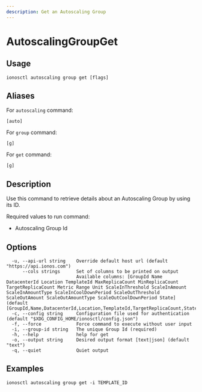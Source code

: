 ```yaml
---
description: Get an Autoscaling Group
---
```


# AutoscalingGroupGet

## Usage

```text
ionosctl autoscaling group get [flags]
```

## Aliases

For `autoscaling` command:

```text
[auto]
```

For `group` command:

```text
[g]
```

For `get` command:

```text
[g]
```

## Description

Use this command to retrieve details about an Autoscaling Group by using its ID.

Required values to run command:

* Autoscaling Group Id

## Options

```text
  -u, --api-url string    Override default host url (default "https://api.ionos.com")
      --cols strings      Set of columns to be printed on output 
                          Available columns: [GroupId Name DatacenterId Location TemplateId MaxReplicaCount MinReplicaCount TargetReplicaCount Metric Range Unit ScaleInThreshold ScaleInAmount ScaleInAmountType ScaleInCoolDownPeriod ScaleOutThreshold ScaleOutAmount ScaleOutAmountType ScaleOutCoolDownPeriod State] (default [GroupId,Name,DatacenterId,Location,TemplateId,TargetReplicaCount,State])
  -c, --config string     Configuration file used for authentication (default "$XDG_CONFIG_HOME/ionosctl/config.json")
  -f, --force             Force command to execute without user input
  -i, --group-id string   The unique Group Id (required)
  -h, --help              help for get
  -o, --output string     Desired output format [text|json] (default "text")
  -q, --quiet             Quiet output
```

## Examples

```text
ionosctl autoscaling group get -i TEMPLATE_ID
```

